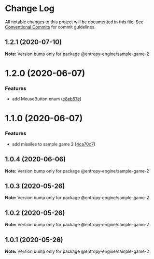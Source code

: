 # Change Log

All notable changes to this project will be documented in this file.
See [Conventional Commits](https://conventionalcommits.org) for commit guidelines.

## 1.2.1 (2020-07-10)

**Note:** Version bump only for package @entropy-engine/sample-game-2





# 1.2.0 (2020-06-07)


### Features

* add MouseButton enum ([c8eb57e](https://github.com/rob893/Entropy-Game-Engine/commit/c8eb57e83a1a7a84ef3cd37effc854c1f38321a8))





# 1.1.0 (2020-06-07)


### Features

* add missiles to sample game 2 ([4ca70c7](https://github.com/rob893/Entropy-Game-Engine/commit/4ca70c79f36a5165f169fb67b3a498ff2dc8ed6f))





## 1.0.4 (2020-06-06)

**Note:** Version bump only for package @entropy-engine/sample-game-2





## 1.0.3 (2020-05-26)

**Note:** Version bump only for package @entropy-engine/sample-game-2





## 1.0.2 (2020-05-26)

**Note:** Version bump only for package @entropy-engine/sample-game-2





## 1.0.1 (2020-05-26)

**Note:** Version bump only for package @entropy-engine/sample-game-2
